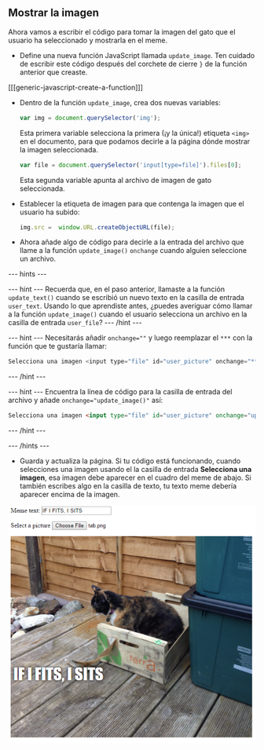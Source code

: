 ## Mostrar la imagen

Ahora vamos a escribir el código para tomar la imagen del gato que el usuario ha seleccionado y mostrarla en el meme.

- Define una nueva función JavaScript llamada `update_image`. Ten cuidado de escribir este código después del corchete de cierre `}` de la función anterior que creaste.

[[[generic-javascript-create-a-function]]]

- Dentro de la función `update_image`, crea dos nuevas variables:

    ```javascript
    var img = document.querySelector('img');
    ```

    Esta primera variable selecciona la primera (¡y la única!) etiqueta `<img>` en el documento, para que podamos decirle a la página dónde mostrar la imagen seleccionada.

    ```javascript
    var file = document.querySelector('input[type=file]').files[0];
    ```

    Esta segunda variable apunta al archivo de imagen de gato seleccionada.

- Establecer la etiqueta de imagen para que contenga la imagen que el usuario ha subido:

    ```javascript
    img.src =  window.URL.createObjectURL(file);
    ```

- Ahora añade algo de código para decirle a la entrada del archivo que llame a la función `update_image()` `onchange` cuando alguien seleccione un archivo.

--- hints ---

--- hint --- Recuerda que, en el paso anterior, llamaste a la función `update_text()` cuando se escribió un nuevo texto en la casilla de entrada `user_text`. Usando lo que aprendiste antes, ¿puedes averiguar cómo llamar a la función `update_image()` cuando el usuario selecciona un archivo en la casilla de entrada `user_file`? --- /hint ---

--- hint --- Necesitarás añadir `onchange=""` y luego reemplazar el `***` con la función que te gustaría llamar:
```javascript
Selecciona una imagen <input type="file" id="user_picture" onchange="***">
```
--- /hint ---

--- hint --- Encuentra la línea de código para la casilla de entrada del archivo y añade `onchange="update_image()"` así:
```html
Selecciona una imagen <input type="file" id="user_picture" onchange="update_image()">
```

--- /hint ---

--- /hints ---

- Guarda y actualiza la página. Si tu código está funcionando, cuando selecciones una imagen usando el la casilla de entrada **Selecciona una imagen**, esa imagen debe aparecer en el cuadro del meme de abajo. Si también escribes algo en la casilla de texto, tu texto meme debería aparecer encima de la imagen.

![Meme terminado](images/finished-meme.png)
